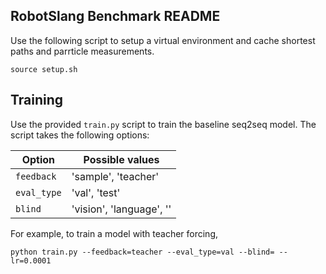 ## RobotSlang Benchmark README

Use the following script to setup a virtual environment and cache shortest paths and parrticle measurements.

```
source setup.sh
```

## Training
Use the provided `train.py` script to train the baseline seq2seq model. The script takes the following options:

| Option  | Possible values  |
|---|---|
| `feedback`  |  'sample', 'teacher' |
| `eval_type`  | 'val', 'test'  |
| `blind`  | 'vision', 'language', ''  |

For example, to train a model with teacher forcing, 
```
python train.py --feedback=teacher --eval_type=val --blind= --lr=0.0001
```
